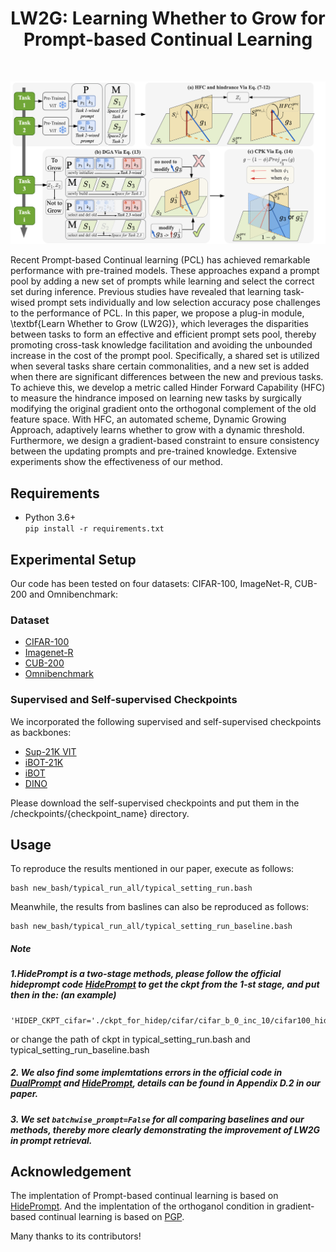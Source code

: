 <div align="center">
  
  <div>
  <h1>LW2G: Learning Whether to Grow for Prompt-based Continual Learning</h1>
  </div>

  <div>
  </div>
  <br/>

</div>


![illustration_figure](main_pic_1.png)

Recent Prompt-based Continual learning (PCL) has achieved remarkable performance with pre-trained models. These approaches expand a prompt pool by adding a new set of prompts while learning and select the correct set during inference. Previous studies have revealed that learning task-wised prompt sets individually and low selection accuracy pose challenges to the performance of PCL. In this paper, we propose a plug-in module, \textbf{Learn Whether to Grow (LW2G)}, which leverages the disparities between tasks to form an effective and efficient prompt sets pool, thereby promoting cross-task knowledge facilitation and avoiding the unbounded increase in the cost of the prompt pool. Specifically, a shared set is utilized when several tasks share certain commonalities, and a new set is added when there are significant differences between the new and previous tasks. To achieve this, we develop a metric called Hinder Forward Capability (HFC) to measure the hindrance imposed on learning new tasks by surgically modifying the original gradient onto the orthogonal complement of the old feature space. With HFC, an automated scheme, Dynamic Growing Approach, adaptively learns whether to grow with a dynamic threshold. Furthermore, we design a gradient-based constraint to ensure consistency between the updating prompts and pre-trained knowledge. Extensive experiments show the effectiveness of our method.


## Requirements
- Python 3.6+  
```pip install -r requirements.txt```

## Experimental Setup
Our code has been tested on four datasets: CIFAR-100, ImageNet-R, CUB-200 and Omnibenchmark:
### Dataset
- [CIFAR-100](https://www.cs.toronto.edu/~kriz/cifar-100-python.tar.gz)
- [Imagenet-R](https://people.eecs.berkeley.edu/~hendrycks/imagenet-r.tar)
- [CUB-200](https://data.caltech.edu/records/65de6-vp158/files/CUB_200_2011.tgz)
- [Omnibenchmark](https://drive.google.com/file/d/1AbCP3zBMtv_TDXJypOCnOgX8hJmvJm3u/view?usp=sharing)

### Supervised and Self-supervised Checkpoints
We incorporated the following supervised and self-supervised checkpoints as backbones:
- [Sup-21K VIT](https://storage.googleapis.com/vit_models/imagenet21k/ViT-B_16.npz)
- [iBOT-21K](https://lf3-nlp-opensource.bytetos.com/obj/nlp-opensource/archive/2022/ibot/vitb_16_pt22k/checkpoint.pth)
- [iBOT](https://lf3-nlp-opensource.bytetos.com/obj/nlp-opensource/archive/2022/ibot/vitb_16/checkpoint_teacher.pth)
- [DINO](https://dl.fbaipublicfiles.com/dino/dino_vitbase16_pretrain/dino_vitbase16_pretrain.pth)  
  
Please download the self-supervised checkpoints and put them in the /checkpoints/{checkpoint_name} directory.

## Usage
To reproduce the results mentioned in our paper, execute as follows:
```
bash new_bash/typical_run_all/typical_setting_run.bash
```
Meanwhile, the results from baslines can also be reproduced as follows:
```
bash new_bash/typical_run_all/typical_setting_run_baseline.bash
```
##### Note

##### 1.HidePrompt is a two-stage methods, please follow the official hideprompt code [HidePrompt](https://github.com/thu-ml/HiDe-Prompt) to get the ckpt from the 1-st stage, and put then in the: (an example)
```
'HIDEP_CKPT_cifar='./ckpt_for_hidep/cifar/cifar_b_0_inc_10/cifar100_hideprompt_5e/test_20279'
```
or change the path of ckpt in typical_setting_run.bash and typical_setting_run_baseline.bash

##### 2. We also find some implemtations errors in the official code in [DualPrompt](https://github.com/JH-LEE-KR/dualprompt-pytorch) and [HidePrompt](https://github.com/thu-ml/HiDe-Prompt), details can be found in Appendix D.2 in our paper.

##### 3. We set `batchwise_prompt=False` for all comparing baselines and our methods, thereby more clearly demonstrating the improvement of LW2G in prompt retrieval.


## Acknowledgement
The implentation of Prompt-based continual learning is based on [HidePrompt](https://github.com/thu-ml/HiDe-Prompt). And the implentation of the orthoganol condition in gradient-based continual learning is based on [PGP](https://github.com/JingyangQiao/prompt-gradient-projection).

Many thanks to its contributors!


